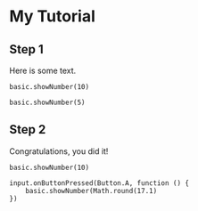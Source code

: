 # My Tutorial

## Step 1

Here is some text.

```blocks
basic.showNumber(10)
```

```template
basic.showNumber(5)
```

## Step 2

Congratulations, you did it!

```blocks
basic.showNumber(10)
```

```ghost
input.onButtonPressed(Button.A, function () {
    basic.showNumber(Math.round(17.1)
})
``` 